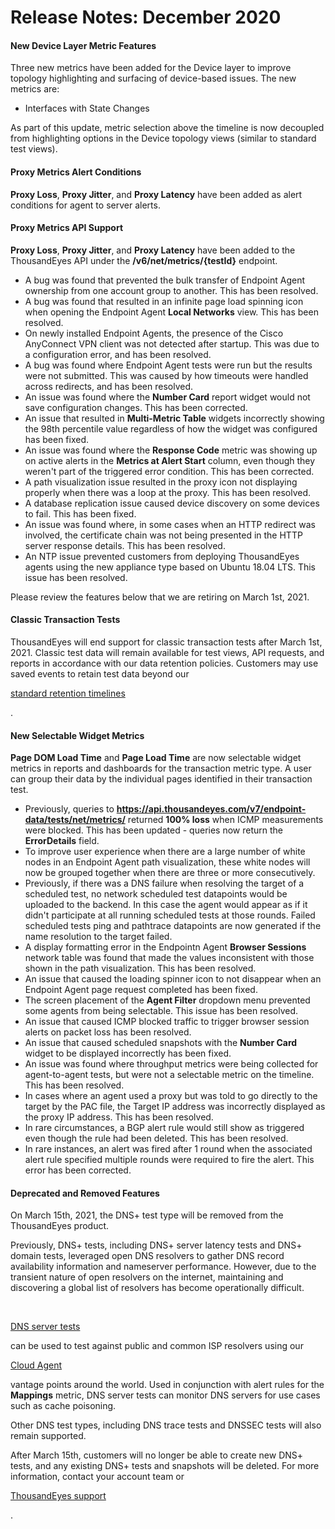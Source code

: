 # Release Notes: December 2020

#### New Device Layer Metric Features <a href="#new-device-layer-metric-features" id="new-device-layer-metric-features"></a>

Three new metrics have been added for the Device layer to improve topology highlighting and surfacing of device-based issues. The new metrics are:

* Interfaces with State Changes

As part of this update, metric selection above the timeline is now decoupled from highlighting options in the Device topology views (similar to standard test views).

#### Proxy Metrics Alert Conditions <a href="#proxy-metrics-alert-conditions" id="proxy-metrics-alert-conditions"></a>

**Proxy Loss**, **Proxy Jitter**, and **Proxy Latency** have been added as alert conditions for agent to server alerts.

#### Proxy Metrics API Support <a href="#proxy-metrics-api-support" id="proxy-metrics-api-support"></a>

**Proxy Loss**, **Proxy Jitter**, and **Proxy Latency** have been added to the ThousandEyes API under the **/v6/net/metrics/{testId}** endpoint.

* A bug was found that prevented the bulk transfer of Endpoint Agent ownership from one account group to another. This has been resolved.
* A bug was found that resulted in an infinite page load spinning icon when opening the Endpoint Agent **Local Networks** view. This has been resolved.
* On newly installed Endpoint Agents, the presence of the Cisco AnyConnect VPN client was not detected after startup. This was due to a configuration error, and has been resolved.
* A bug was found where Endpoint Agent tests were run but the results were not submitted. This was caused by how timeouts were handled across redirects, and has been resolved.
* An issue was found where the **Number Card** report widget would not save configuration changes. This has been corrected.
* An issue that resulted in **Multi-Metric Table** widgets incorrectly showing the 98th percentile value regardless of how the widget was configured has been fixed.
* An issue was found where the **Response Code** metric was showing up on active alerts in the **Metrics at Alert Start** column, even though they weren't part of the triggered error condition. This has been corrected.
* A path visualization issue resulted in the proxy icon not displaying properly when there was a loop at the proxy. This has been resolved.
* A database replication issue caused device discovery on some devices to fail. This has been fixed.
* An issue was found where, in some cases when an HTTP redirect was involved, the certificate chain was not being presented in the HTTP server response details. This has been resolved.
* An NTP issue prevented customers from deploying ThousandEyes agents using the new appliance type based on Ubuntu 18.04 LTS. This issue has been resolved.

Please review the features below that we are retiring on March 1st, 2021.

#### Classic Transaction Tests <a href="#classic-transaction-tests" id="classic-transaction-tests"></a>

ThousandEyes will end support for classic transaction tests after March 1st, 2021. Classic test data will remain available for test views, API requests, and reports in accordance with our data retention policies. Customers may use saved events to retain test data beyond our

[standard retention timelines](https://docs.thousandeyes.com/product-documentation/tests/retaining-data-beyond-the-90-day-limit)

.

#### New Selectable Widget Metrics <a href="#new-selectable-widget-metrics" id="new-selectable-widget-metrics"></a>

**Page DOM Load Time** and **Page Load Time** are now selectable widget metrics in reports and dashboards for the transaction metric type. A user can group their data by the individual pages identified in their transaction test.

* Previously, queries to **https://api.thousandeyes.com/v7/endpoint-data/tests/net/metrics/** returned **100% loss** when ICMP measurements were blocked. This has been updated - queries now return the **ErrorDetails** field.
* To improve user experience when there are a large number of white nodes in an Endpoint Agent path visualization, these white nodes will now be grouped together when there are three or more consecutively.
* Previously, if there was a DNS failure when resolving the target of a scheduled test, no network scheduled test datapoints would be uploaded to the backend. In this case the agent would appear as if it didn't participate at all running scheduled tests at those rounds. Failed scheduled tests ping and pathtrace datapoints are now generated if the name resolution to the target failed.
* A display formatting error in the Endpointn Agent **Browser Sessions** network table was found that made the values inconsistent with those shown in the path visualization. This has been resolved.
* An issue that caused the loading spinner icon to not disappear when an Endpoint Agent page request completed has been fixed.
* The screen placement of the **Agent Filter** dropdown menu prevented some agents from being selectable. This issue has been resolved.
* An issue that caused ICMP blocked traffic to trigger browser session alerts on packet loss has been resolved.
* An issue that caused scheduled snapshots with the **Number Card** widget to be displayed incorrectly has been fixed.
* An issue was found where throughput metrics were being collected for agent-to-agent tests, but were not a selectable metric on the timeline. This has been resolved.
* In cases where an agent used a proxy but was told to go directly to the target by the PAC file, the Target IP address was incorrectly displayed as the proxy IP address. This has been resolved.
* In rare circumstances, a BGP alert rule would still show as triggered even though the rule had been deleted. This has been resolved.
* In rare instances, an alert was fired after 1 round when the associated alert rule specified multiple rounds were required to fire the alert. This error has been corrected.

#### Deprecated and Removed Features <a href="#deprecated-and-removed-features" id="deprecated-and-removed-features"></a>

On March 15th, 2021, the DNS+ test type will be removed from the ThousandEyes product.

Previously, DNS+ tests, including DNS+ server latency tests and DNS+ domain tests, leveraged open DNS resolvers to gather DNS record availability information and nameserver performance. However, due to the transient nature of open resolvers on the internet, maintaining and discovering a global list of resolvers has become operationally difficult.

​

[DNS server tests](https://docs.thousandeyes.com/product-documentation/thousandeyes-basics/using-the-dns-server-view)

can be used to test against public and common ISP resolvers using our

[Cloud Agent](https://www.thousandeyes.com/product/cloud-agents)

vantage points around the world. Used in conjunction with alert rules for the **Mappings** metric, DNS server tests can monitor DNS servers for use cases such as cache poisoning.

Other DNS test types, including DNS trace tests and DNSSEC tests will also remain supported.

After March 15th, customers will no longer be able to create new DNS+ tests, and any existing DNS+ tests and snapshots will be deleted. For more information, contact your account team or

[ThousandEyes support](https://docs.thousandeyes.com/product-documentation/getting-started/getting-support-from-thousandeyes)

.
